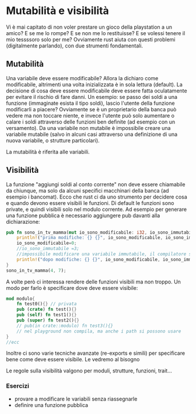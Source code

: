 # Mutabilità e visibilità
Vi è mai capitato di non voler prestare un gioco della playstation a un amico?
E se me lo rompe? E se non me lo restituisse? E se volessi tenere il mio tessssoro solo per me?
Ovviamente rust aiuta con questi problemi (digitalmente parlando), con due strumenti fondamentali.

## Mutabilità
Una variabile deve essere modificabile? Allora la dichiaro come modificabile, altrimenti una volta inizializzata è in sola lettura (default). La decisione di cosa deve essere modificabile deve essere fatta oculatamente per evitare il rischio di fare danni.
Un esempio: se passo dei soldi a una funzione (immaginate esista il tipo soldi), lascio l'utente della funzione modificarli a piacere? Ovviamente se è un proprietario della banca può vedere ma non toccare niente, e invece l'utente può solo aumentare o calare i soldi attraverso delle funzioni ben definite (ad esempio con un versamento).
Da una variabile non mutabile è impossibile creare una variabile mutabile (salvo in alcuni casi attraverso una definizione di una nuova variabile, o strutture particolari).

La mutabilità è riferita alle variabili.

## Visibilità
La funzione "aggiungi soldi al conto corrente" non deve essere chiamabile da chiunque, ma solo da alcuni specifici macchinari della banca (ad esempio i bancomat). Ecco che rust ci da uno strumento per decidere cosa e quando devono essere visibili le funzioni.
Di default le funzioni sono private, e quindi visibili solo nel modulo corrente.
Ad esempio per generare una funzione pubblica è necessario aggiungere pub davanti alla dichiarazione:
```rust
pub fn sono_in_tv_mamma(mut io_sono_modificabile: i32, io_sono_immutabile: i32){
    println!("prima modifiche: {} {}", io_sono_modificabile, io_sono_immutabile);
    io_sono_modificabile=0;
    //io_sono_immutabile =3;
    //impossibile modificare una variabile immutabile, il compilatore si lamenta
    println!("dopo modifiche: {} {}", io_sono_modificabile, io_sono_immutabile);
}
sono_in_tv_mamma(4, 7);
```
A volte però ci interessa rendere delle funzioni visibili ma non troppo. Un modo per farlo è specificare dove deve essere visibile:
```rust
mod modulo{
    fn test0(){} // privata
    pub (crate) fn test(){}
    pub (self) fn test1(){}
    pub (super) fn test2(){}
    // pub(in crate::modulo) fn test3(){}
    // nel playground non compila, ma anche i path si possono usare
}
//ecc
```
Inoltre ci sono varie tecniche avanzate (re-exports e simili) per specificare bene come deve essere visibile. Le vedremo al bisogno

Le regole sulla visibilità valgono per moduli, strutture, funzioni, trait...

### Esercizi
- provare a modificare le variabili senza riassegnarle
- definire una funzione pubblica